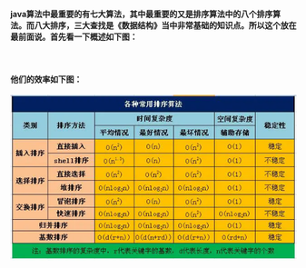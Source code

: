 #### java算法中最重要的有七大算法，其中最重要的又是排序算法中的八个排序算法。而八大排序，三大查找是《数据结构》当中非常基础的知识点。所以这个放在最前面说。首先看一下概述如下图：
![]()
#### 他们的效率如下图：
![](https://github.com/Beancc/Main/blob/master/img/java/%E6%8E%92%E5%BA%8F%E7%AE%97%E6%B3%95%E6%AF%94%E8%BE%83.png)
